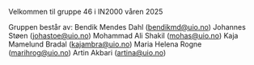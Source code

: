 Velkommen til gruppe 46 i IN2000 våren 2025

Gruppen består av:
Bendik Mendes Dahl (bendikmd@uio.no)
Johannes Støen (johastoe@uio.no)
Mohammad Ali Shakil (mohas@uio.no)
Kaja Mamelund Bradal (kajambra@uio.no)
Maria Helena Rogne (marihrog@uio.no)
Artin Akbari (artina@uio.no)
